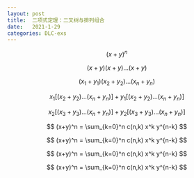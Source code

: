 ```yaml
---
layout: post
title:  二项式定理：二叉树与排列组合
date:   2021-1-29
categories: DLC-exs
---
```


$$ (x+y)^n $$

$$ (x+y)(x+y)\ldots(x+y) $$

$$ (x_1+y_1)(x_2+y_2)\ldots(x_n+y_n) $$

$$ x_1 \Big[(x_2+y_2)\ldots(x_n+y_n) \Big] + y_1 \Big[(x_2+y_2)\ldots(x_n+y_n) \Big] $$

$$ x_2 \Big[(x_3+y_3)\ldots(x_n+y_n) \Big] + y_2 \Big[(x_3+y_3)\ldots(x_n+y_n) \Big] $$

$$ (x+y)^n = \sum_{k=0}^n c(n,k) x^k y^{n-k} $$

$$ (x+y)^n = \sum_{k=0}^n c(n,k) x^k y^{n-k} $$

$$ (x+y)^n = \sum_{k=0}^n c(n,k) x^k y^{n-k} $$

$$ (x+y)^n = \sum_{k=0}^n c(n,k) x^k y^{n-k} $$